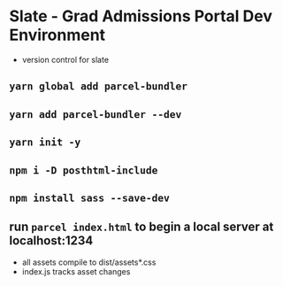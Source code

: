 # Slate - Grad Admissions Portal Dev Environment
- version control for slate
## `yarn global add parcel-bundler`
## `yarn add parcel-bundler --dev`
## `yarn init -y`
## `npm i -D posthtml-include`
## `npm install sass --save-dev`
## run `parcel index.html` to begin a local server at localhost:1234

- all assets compile to dist/assets*.css
- index.js tracks asset changes